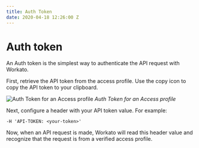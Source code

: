 ```yaml
---
title: Auth Token
date: 2020-04-18 12:26:00 Z
---
```


# Auth token

An Auth token is the simplest way to authenticate the API request with Workato.

First, retrieve the API token from the access profile. Use the copy icon to copy the API token to your clipboard.

![Auth Token for an Access profile](~@img/api-mgmt/auth-token.png)
*Auth Token for an Access profile*

Next, configure a header with your API token value. For example:

```
-H 'API-TOKEN: <your-token>'
```

Now, when an API request is made, Workato will read this header value and recognize that the request is from a verified access profile.
